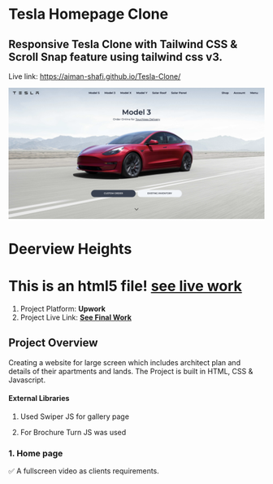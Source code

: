 # Tesla Homepage Clone
## Responsive Tesla Clone with Tailwind CSS &amp; Scroll Snap feature using tailwind css v3.

Live link: https://aiman-shafi.github.io/Tesla-Clone/

![alt text](https://github.com/Aiman-Shafi/Tesla-Clone/blob/main/src/coverpic.png?raw=true)

# Deerview Heights 

# **This is an html5 file! [see live work](https://aiman-shafi.github.io/Tesla-Clone/)**

 1. Project Platform: **Upwork**  
 2. Project Live Link: **[See Final Work](https://aiman-shafi.github.io/Deerview-Project/)**

## Project Overview

Creating a website for large screen which includes architect plan and details of their apartments and lands. The Project is built in HTML, CSS & Javascript. 

#### External Libraries 
 1. Used Swiper JS for gallery page


 2. For Brochure Turn JS was used
 

### 1. Home page 
 ✅ A fullscreen video as clients requirements.
 
